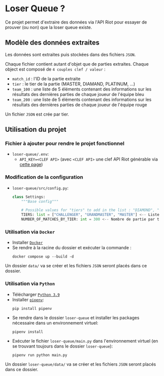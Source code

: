 # Loser Queue ?

Ce projet permet d'extraire des données via l'API Riot pour essayer de prouver (ou non) que la loser queue existe.

## Modèle des données extraites
Les données sont extraites puis stockées dans des fichiers `JSON`.

Chaque fichier contient autant d'objet que de parties extraites. Chaque object est composé de `4 couples clef / valeur` :
- `match_id` : l'ID de la partie extraite
- `tier` : le tier de la partie (MASTER, DIAMAND, PLATINUM, ...)
- `team_100` : une liste de 5 éléments contenant des informations sur les résultats des dernières parties de chaque joueur de l'équipe bleu
- `team_200` : une liste de 5 éléments contenant des informations sur les résultats des dernières parties de chaque joueur de l'équipe rouge

Un fichier `JSON` est crée par tier.

## Utilisation du projet

### Fichier à ajouter pour rendre le projet fonctionnel

- `loser-queue/.env`:
    - `API_KEY=<CLEF API>` (avec `<CLEF API>` une clef API Riot générable via [cette page](https://developer.riotgames.com/))

### Modification de la configuration

- `loser-queue/src/config.py`:
    ````python
    class Settings:
        """Base config"""

        # Possible values for "tiers" to add in the list : "DIAMOND", "PLATINUM", "GOLD", "SILVER", "BRONZE", "IRON"
        TIERS: list = ["CHALLENGER", "GRANDMASTER", "MASTER"] <-- Liste des tiers dont les parties vont extraites
        NUMBER_OF_MATCHES_BY_TIER: int = 300 <-- Nombre de partie par tier extraites
    ````

### Utilisation via `Docker`
- Installer [`Docker`](https://docs.docker.com/engine/install/)
- Se rendre à la racine du dossier et exécuter la commande :
    ````
    docker compose up --build -d
    ````
Un dossier `data/` va se créer et les fichiers `JSON` seront placés dans ce dossier.

### Utilisation via `Python`
- Télécharger [`Python 3.9`](https://www.python.org/downloads/)
- Installer [`pipenv`](https://pypi.org/project/pipenv/):
    ````
    pip install pipenv
    ````
- Se rendre dans le dossier `loser-queue` et installer les packages nécessaire dans un environnement virtuel:
    ````
    pipenv install
    ````
- Exécuter le fichier `loser-queue/main.py` dans l'environnement virtuel (en se trouvant toujours dans le dossier `loser-queue`):
    ````
    pipenv run python main.py
    ````
Un dossier `loser-queue/data/` va se créer et les fichiers `JSON` seront placés dans ce dossier.